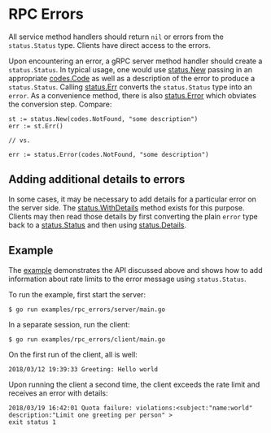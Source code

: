 # RPC Errors

All service method handlers should return `nil` or errors from the
`status.Status` type. Clients have direct access to the errors.

Upon encountering an error, a gRPC server method handler should create a
`status.Status`. In typical usage, one would use [status.New][new-status]
passing in an appropriate [codes.Code][code] as well as a description of the
error to produce a `status.Status`. Calling [status.Err][status-err] converts
the `status.Status` type into an `error`. As a convenience method, there is also
[status.Error][status-error] which obviates the conversion step. Compare:

```
st := status.New(codes.NotFound, "some description")
err := st.Err()

// vs.

err := status.Error(codes.NotFound, "some description")
```

## Adding additional details to errors

In some cases, it may be necessary to add details for a particular error on the
server side. The [status.WithDetails][with-details] method exists for this
purpose. Clients may then read those details by first converting the plain
`error` type back to a [status.Status][status] and then using
[status.Details][details].

## Example

The [example][example] demonstrates the API discussed above and shows how to add
information about rate limits to the error message using `status.Status`.

To run the example, first start the server:

```
$ go run examples/rpc_errors/server/main.go
```

In a separate session, run the client:

```
$ go run examples/rpc_errors/client/main.go
```

On the first run of the client, all is well:

```
2018/03/12 19:39:33 Greeting: Hello world
```

Upon running the client a second time, the client exceeds the rate limit and
receives an error with details:

```
2018/03/19 16:42:01 Quota failure: violations:<subject:"name:world" description:"Limit one greeting per person" >
exit status 1
```

[status]:       https://godoc.org/github.com/arshanvit/grpc/status#Status
[new-status]:   https://godoc.org/github.com/arshanvit/grpc/status#New
[code]:         https://godoc.org/github.com/arshanvit/grpc/codes#Code
[with-details]: https://godoc.org/github.com/arshanvit/grpc/internal/status#Status.WithDetails
[details]:      https://godoc.org/github.com/arshanvit/grpc/internal/status#Status.Details
[status-err]:   https://godoc.org/github.com/arshanvit/grpc/internal/status#Status.Err
[status-error]: https://godoc.org/github.com/arshanvit/grpc/status#Error
[example]:      https://github.com/grpc/grpc-go/tree/master/examples/features/errors
